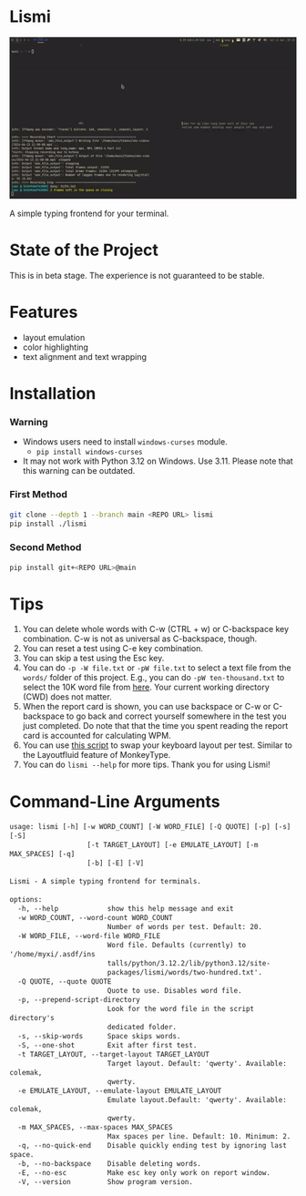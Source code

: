 # Lismi

<p align="center">
    <img src="assets/demo.gif"
</p>

A simple typing frontend for your terminal.

# State of the Project
This is in beta stage. The experience is not guaranteed to be stable.

# Features
- layout emulation
- color highlighting
- text alignment and text wrapping

# Installation
### Warning
- Windows users need to install `windows-curses` module.
  - `pip install windows-curses`
- It may not work with Python 3.12 on Windows. Use 3.11. Please note that this warning can
  be outdated.

### First Method
```bash
git clone --depth 1 --branch main <REPO URL> lismi
pip install ./lismi
```
### Second Method
```bash
pip install git+<REPO URL>@main
```
# Tips
1. You can delete whole words with C-w (CTRL + w) or C-backspace key combination. C-w is
   not as universal as C-backspace, though.
1. You can reset a test using C-e key combination.
1. You can skip a test using the Esc key.
1. You can do `-p -W file.txt` or `-pW file.txt` to select a text file from the `words/`
   folder of this project. E.g., you can do `-pW ten-thousand.txt` to select the 10K
   word file from [here](src/lismi/words/ten-thousand.txt). Your current working directory (CWD)
   does not matter.
1. When the report card is shown, you can use backspace or C-w or C-backspace to go back
   and correct yourself somewhere in the test you just completed. Do note that that the
   time you spent reading the report card is accounted for calculating WPM.
1. You can use 
   [this script](https://gist.github.com/eeriemyxi/ec779ba75d1a6a807234d6cf2af480d5) to swap
   your keyboard layout per test. Similar to the Layoutfluid feature of MonkeyType.
1. You can do `lismi --help` for more tips. Thank you for using Lismi!

# Command-Line Arguments
```
usage: lismi [-h] [-w WORD_COUNT] [-W WORD_FILE] [-Q QUOTE] [-p] [-s] [-S]
                   [-t TARGET_LAYOUT] [-e EMULATE_LAYOUT] [-m MAX_SPACES] [-q]
                   [-b] [-E] [-V]

Lismi - A simple typing frontend for terminals.

options:
  -h, --help            show this help message and exit
  -w WORD_COUNT, --word-count WORD_COUNT
                        Number of words per test. Default: 20.
  -W WORD_FILE, --word-file WORD_FILE
                        Word file. Defaults (currently) to '/home/myxi/.asdf/ins
                        talls/python/3.12.2/lib/python3.12/site-
                        packages/lismi/words/two-hundred.txt'.
  -Q QUOTE, --quote QUOTE
                        Quote to use. Disables word file.
  -p, --prepend-script-directory
                        Look for the word file in the script directory's
                        dedicated folder.
  -s, --skip-words      Space skips words.
  -S, --one-shot        Exit after first test.
  -t TARGET_LAYOUT, --target-layout TARGET_LAYOUT
                        Target layout. Default: 'qwerty'. Available: colemak,
                        qwerty.
  -e EMULATE_LAYOUT, --emulate-layout EMULATE_LAYOUT
                        Emulate layout.Default: 'qwerty'. Available: colemak,
                        qwerty.
  -m MAX_SPACES, --max-spaces MAX_SPACES
                        Max spaces per line. Default: 10. Minimum: 2.
  -q, --no-quick-end    Disable quickly ending test by ignoring last space.
  -b, --no-backspace    Disable deleting words.
  -E, --no-esc          Make esc key only work on report window.
  -V, --version         Show program version.
```

